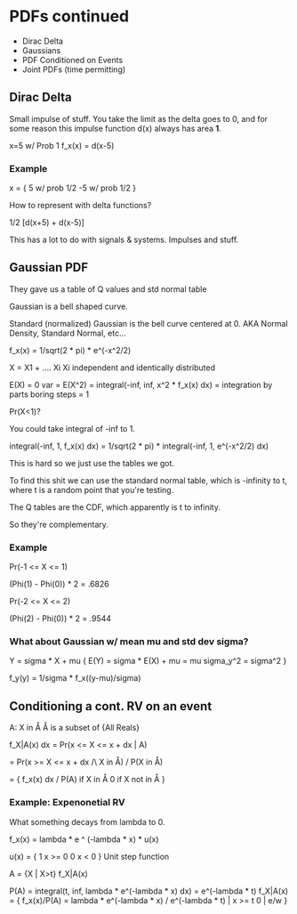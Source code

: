 # PDFs continued

* Dirac Delta
* Gaussians
* PDF Conditioned on Events
* Joint PDFs (time permitting)

## Dirac Delta
Small impulse of stuff. You take the limit as the delta goes to 0, and for some reason this impulse function d(x) always has area **1**.

x=5 w/ Prob 1
f_x(x) = d(x-5)

### Example

x = {
  5 w/ prob 1/2
  -5 w/ prob 1/2
}

How to represent with delta functions?

1/2 [d(x+5) + d(x-5)]

This has a lot to do with signals & systems. Impulses and stuff.

## Gaussian PDF

They gave us a table of Q values and std normal table

Gaussian is a bell shaped curve.

Standard (normalized) Gaussian is the bell curve centered at 0. AKA Normal Density, Standard Normal, etc...

f_x(x) = 1/sqrt(2 * pi) * e^(-x^2/2)

X = X1 + .... Xi
Xi independent and identically distributed

E(X) = 0
var = E(X^2) = integral(-inf, inf, x^2 * f_x(x) dx) = integration by parts boring steps = 1

Pr(X<1)?

You could take integral of -inf to 1.

integral(-inf, 1, f_x(x) dx) = 1/sqrt(2 * pi) * integral(-inf, 1, e^(-x^2/2) dx)

This is hard so we just use the tables we got.

To find this shit we can use the standard normal table, which is -infinity to t, where t is a random point that you're testing.

The Q tables are the CDF, which apparently is t to infinity.

So they're complementary.

### Example
Pr(-1 <= X <= 1)

(Phi(1) - Phi(0)) * 2 = .6826

Pr(-2 <= X <= 2)

(Phi(2) - Phi(0)) * 2 = .9544

### What about Gaussian w/ mean mu and std dev sigma?

Y = sigma * X + mu {
  E(Y) = sigma * E(X) + mu = mu
  sigma_y^2 = sigma^2
}

f_y(y) = 1/sigma * f_x((y-mu)/sigma)

## Conditioning a cont. RV on an event

A: X in Å
Å is a subset of {All Reals}

f_X|A(x) dx = Pr(x <= X <= x + dx | A)

= Pr(x >= X <= x + dx /\ X in Å) / P(X in Å)

= {
  f_x(x) dx / P(A) if X in Å
  0 if X not in Å
}


### Example: Expenonetial RV
What something decays from lambda to 0.

f_x(x) = lambda * e ^ (-lambda * x) * u(x)

u(x) = {
  1   x >= 0
  0   x < 0
}
Unit step function

A = {X | X>t}
f_X|A(x)

P(A) = integral(t, inf, lambda * e^(-lambda * x) dx) = e^(-lambda * t)
f_X|A(x) = {
  f_x(x)/P(A) = lambda * e^(-lambda * x) / e^(-lambda * t)    | x >= t
  0                                                           | e/w
}
